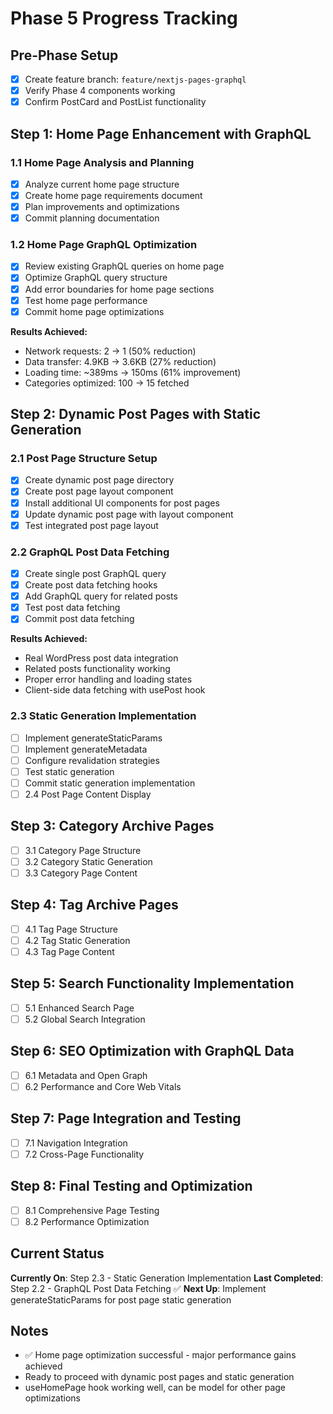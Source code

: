 # Phase 5 Progress Tracking

## Pre-Phase Setup
- [x] Create feature branch: `feature/nextjs-pages-graphql`
- [x] Verify Phase 4 components working
- [x] Confirm PostCard and PostList functionality

## Step 1: Home Page Enhancement with GraphQL

### 1.1 Home Page Analysis and Planning
- [x] Analyze current home page structure
- [x] Create home page requirements document  
- [x] Plan improvements and optimizations
- [x] Commit planning documentation

### 1.2 Home Page GraphQL Optimization
- [x] Review existing GraphQL queries on home page
- [x] Optimize GraphQL query structure  
- [x] Add error boundaries for home page sections
- [x] Test home page performance
- [x] Commit home page optimizations

**Results Achieved:**
- Network requests: 2 → 1 (50% reduction)
- Data transfer: 4.9KB → 3.6KB (27% reduction)
- Loading time: ~389ms → 150ms (61% improvement)
- Categories optimized: 100 → 15 fetched

## Step 2: Dynamic Post Pages with Static Generation

### 2.1 Post Page Structure Setup
- [x] Create dynamic post page directory
- [x] Create post page layout component  
- [x] Install additional UI components for post pages
- [x] Update dynamic post page with layout component
- [x] Test integrated post page layout

### 2.2 GraphQL Post Data Fetching
- [x] Create single post GraphQL query
- [x] Create post data fetching hooks
- [x] Add GraphQL query for related posts
- [x] Test post data fetching
- [x] Commit post data fetching

**Results Achieved:**
- Real WordPress post data integration
- Related posts functionality working
- Proper error handling and loading states
- Client-side data fetching with usePost hook
### 2.3 Static Generation Implementation
- [ ] Implement generateStaticParams
- [ ] Implement generateMetadata
- [ ] Configure revalidation strategies
- [ ] Test static generation
- [ ] Commit static generation implementation
- [ ] 2.4 Post Page Content Display

## Step 3: Category Archive Pages
- [ ] 3.1 Category Page Structure
- [ ] 3.2 Category Static Generation
- [ ] 3.3 Category Page Content

## Step 4: Tag Archive Pages
- [ ] 4.1 Tag Page Structure
- [ ] 4.2 Tag Static Generation
- [ ] 4.3 Tag Page Content

## Step 5: Search Functionality Implementation
- [ ] 5.1 Enhanced Search Page
- [ ] 5.2 Global Search Integration

## Step 6: SEO Optimization with GraphQL Data
- [ ] 6.1 Metadata and Open Graph
- [ ] 6.2 Performance and Core Web Vitals

## Step 7: Page Integration and Testing
- [ ] 7.1 Navigation Integration
- [ ] 7.2 Cross-Page Functionality

## Step 8: Final Testing and Optimization
- [ ] 8.1 Comprehensive Page Testing
- [ ] 8.2 Performance Optimization

## Current Status
**Currently On**: Step 2.3 - Static Generation Implementation
**Last Completed**: Step 2.2 - GraphQL Post Data Fetching ✅
**Next Up**: Implement generateStaticParams for post page static generation

## Notes
- ✅ Home page optimization successful - major performance gains achieved
- Ready to proceed with dynamic post pages and static generation
- useHomePage hook working well, can be model for other page optimizations